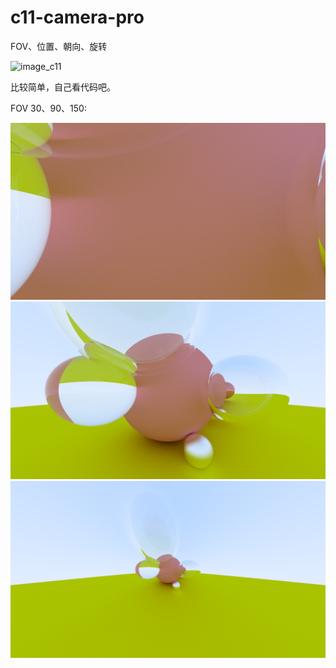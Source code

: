 # c11-camera-pro

FOV、位置、朝向、旋转

![image_c11](./assets/image_c11.png)

比较简单，自己看代码吧。

FOV 30、90、150:

![image_c11-fov30](./assets/image_c11-fov30.png)
![image_c11-fov90](./assets/image_c11-fov90.png)
![image_c11-fov150](./assets/image_c11-fov150.png)

